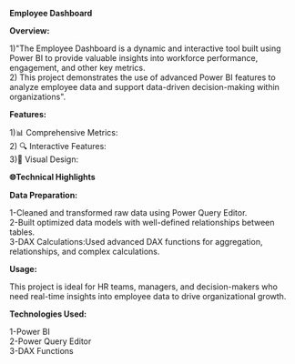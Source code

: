 **Employee Dashboard**  

**Overview:**  

1)"The Employee Dashboard is a dynamic and interactive tool built using Power BI to provide valuable insights into workforce performance, engagement, and other key metrics.   
2) This project demonstrates the use of advanced Power BI features to analyze employee data and support data-driven decision-making within organizations".  

**Features:**   

1)📊 Comprehensive Metrics:  
2) 🔍 Interactive Features:  
3)🎨 Visual Design:   

**🌐Technical Highlights**  

**Data Preparation:**  

1-Cleaned and transformed raw data using Power Query Editor.  
2-Built optimized data models with well-defined relationships between tables.  
3-DAX Calculations:Used advanced DAX functions for aggregation, relationships, and complex calculations.  

**Usage:**  

This project is ideal for HR teams, managers, and decision-makers who need real-time insights into employee data to drive organizational growth.  

**Technologies Used:**  

1-Power BI    
2-Power Query Editor  
3-DAX Functions
